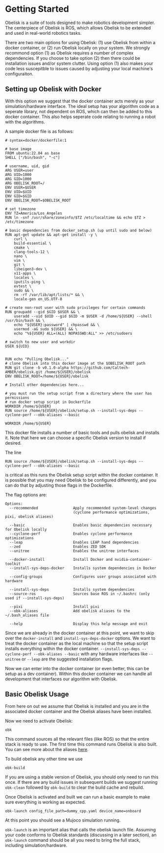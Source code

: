 # Getting Started
Obelisk is a suite of tools designed to make robotics development simpler. The centerpiece of Obelisk is ROS, which allows Obelisk to be extended and used in real-world robotics tasks.

There are two main options for using Obelisk: (1) use Obelisk from within a docker container, or (2) run Obelisk locally on your system. We strongly recommond option (1) as Obelisk requires a number of complex dependencies. If you choose to take option (2) then there could be installation issues and/or system clutter. Using option (1) also makes your code less suscepitble to issues caused by adjusting your local machine's configuraiton.

## Setting up Obelisk with Docker
With this option we suggest that the docker container acts merely as your simulation/hardware interface. The ideal setup has your algorithm code as a seperate library, not dependent on ROS, which can then be added to this docker container. This also helps seperate code relating to running a robot with the algorithms.

A sample docker file is as follows:
```
# syntax=docker/dockerfile:1

# base image
FROM ubuntu:22.04 as base
SHELL ["/bin/bash", "-c"]

# username, uid, gid
ARG USER=user
ARG UID=1000
ARG GID=1000
ARG OBELISK_ROOT=/
ENV USER=$USER
ENV UID=$UID
ENV GID=$GID
ENV OBELISK_ROOT=$OBELISK_ROOT

# set timezone
ENV TZ=America/Los_Angeles
RUN ln -snf /usr/share/zoneinfo/$TZ /etc/localtime && echo $TZ > /etc/timezone

# basic dependencies from docker_setup.sh (up until sudo and below)
RUN apt-get update && apt-get install -y \
    curl \
    build-essential \
    cmake \
    clang-tools-12 \
    nano \
    vim \
    git \
    libeigen3-dev \
    x11-apps \
    locales \
    iputils-ping \
    evtest \
    sudo && \
    rm -rf /var/lib/apt/lists/* && \
    locale-gen en_US.UTF-8

# create non-root user with sudo privileges for certain commands
RUN groupadd --gid $GID $USER && \
    useradd --uid $UID --gid $GID -m $USER -d /home/${USER} --shell /usr/bin/bash && \
    echo "${USER}:password" | chpasswd && \
    usermod -aG sudo ${USER} && \
    echo "%${USER} ALL=(ALL) NOPASSWD:ALL" >> /etc/sudoers

# switch to new user and workdir
USER ${UID}


RUN echo "Pulling Obelisk..."
# clone Obelisk into this docker image at the $OBELISK_ROOT path
RUN git clone -b v0.1.0-alpha https://github.com/Caltech-AMBER/obelisk.git /home/${USER}/obelisk
ENV OBELISK_ROOT=/home/${USER}/obelisk

# Install other dependencies here...

# you must run the setup script from a directory where the user has permissions
# run docker setup script in Dockerfile
WORKDIR /home/${USER}
RUN source /home/${USER}/obelisk/setup.sh --install-sys-deps --cyclone-perf --obk-aliases --basic

WORKDIR /home/${USER}
```

This docker file installs a number of basic tools and pulls obelisk and installs it. Note that here we can choose a specific Obelisk version to install if desired.

The line
```
RUN source /home/${USER}/obelisk/setup.sh --install-sys-deps --cyclone-perf --obk-aliases --basic
```
is critical as this runs the Obelisk setup script within the docker container. It is possible that you may need Obelisk to be configured differently, and you can do that by adjusting those flags in the Dockerfile.

The flag options are:
```
Options:
  --recommended                Apply recommended system-level changes
                               (cyclone performance optimizations, pixi, obelisk aliases)

  --basic                      Enables basic dependencies necessary for Obelisk locally
  --cyclone-perf               Enables cyclone performance optimizations
  --leap                       Enables LEAP hand dependencies
  --zed                        Enables ZED SDK
  --unitree                    Enables the unitree interfaces

  --docker-install             Install Docker and nvidia-container-toolkit
  --install-sys-deps-docker    Installs system dependencies in Docker

  --config-groups              Configures user groups associated with hardware

  --install-sys-deps           Installs system dependencies
  --source-ros                 Sources base ROS in ~/.bashrc (only used if --install-sys-deps)

  --pixi                       Install pixi
  --obk-aliases                Add obelisk aliases to the ~/.bash_aliases file

  --help                       Display this help message and exit
  ```

Since we are already in the docker container at this point, we want to skip over the `docker-install` and `install-sys-deps-docker` options. We want to treat the docker container as the local machine so that the setup script installs everything within the docker container. `--install-sys-deps --cyclone-perf --obk-aliases --basic` with any hardware interfaces like `--unitree` or `--leap` are the suggested installation flags.

Now we can enter into the docker container (or even better, this can be setup as a dev container). Within this docker container we can handle all development that interfaces our algorithm with Obelisk.

## Basic Obelisk Usage
From here on out we assume that Obelisk is installed and you are in the associated docker container and the Obelisk aliases have been installed.

Now we need to activate Obelisk:
```
obk
```
This command sources all the relevant files (like ROS) so that the entire stack is ready to use. The first time this command runs Obelisk is also built. You can see more about the aliases [here](obelisk_terminal_aliases.md).

To build obelisk any other time we use
```
obk-build
```
If you are using a stable version of Obelisk, you should only need to run this once. If there are any build issues in subsequent builds we suggest running `obk-clean` followed by `obk-build` to clear the build cache and rebuild.

Once Obelisk is activated and built we can run a basic example to make sure everything is working as expected.
```
obk-launch config_file_path=dummy_cpp.yaml device_name=onboard
```
At this point you should see a Mujoco simulation running.

`obk-launch` is an important alias that calls the obelisk launch file. Assuming your code conforms to Obelisk standards (discussing in a later section), an `obk-launch` command should be all you need to bring the full stack, including simulation/hardware.